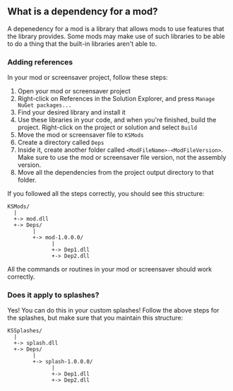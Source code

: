 ## What is a dependency for a mod?

A depenedency for a mod is a library that allows mods to use features that the library provides. Some mods may make use of such libraries to be able to do a thing that the built-in libraries aren't able to.

### Adding references

In your mod or screensaver project, follow these steps:

1. Open your mod or screensaver project
2. Right-click on References in the Solution Explorer, and press `Manage NuGet packages...`
3. Find your desired library and install it
4. Use these libraries in your code, and when you're finished, build the project. Right-click on the project or solution and select `Build`
5. Move the mod or screensaver file to `KSMods`
6. Create a directory called `Deps`
7. Inside it, create another folder called `<ModFileName>-<ModFileVersion>`. Make sure to use the mod or screensaver file version, not the assembly version.
8. Move all the dependencies from the project output directory to that folder.

If you followed all the steps correctly, you should see this structure:

```
KSMods/
  |
  +-> mod.dll
  +-> Deps/
        |
        +-> mod-1.0.0.0/
              |
              +-> Dep1.dll
              +-> Dep2.dll
```

All the commands or routines in your mod or screensaver should work correctly.

### Does it apply to splashes?

Yes! You can do this in your custom splashes! Follow the above steps for the splashes, but make sure that you maintain this structure:

```
KSSplashes/
  |
  +-> splash.dll
  +-> Deps/
        |
        +-> splash-1.0.0.0/
              |
              +-> Dep1.dll
              +-> Dep2.dll
```

